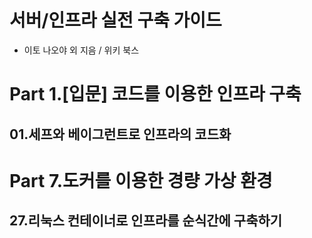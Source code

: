 서버/인프라 실전 구축 가이드
======================
- 이토 나오야 외 지음 / 위키 북스

# Part 1.[입문] 코드를 이용한 인프라 구축
## 01.세프와 베이그런트로 인프라의 코드화

# Part 7.도커를 이용한 경량 가상 환경
## 27.리눅스 컨테이너로 인프라를 순식간에 구축하기

